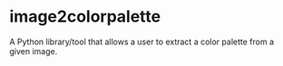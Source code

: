 # image2colorpalette
A Python library/tool that allows a user to extract a color palette from a given image.
